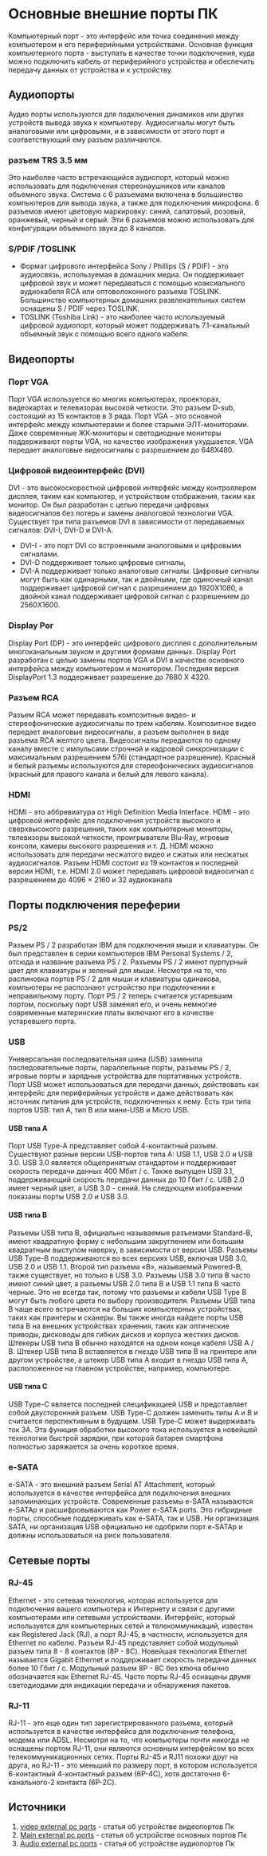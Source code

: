 # Основные внешние порты ПК

Компьютерный порт - это интерфейс или точка соединения между компьютером
и его периферийными устройствами. Основная функция компьютерного порта -
выступать в качестве точки подключения, куда можно подключить кабель 
от периферийного устройства и обеспечить передачу данных от устройства и к устройству.

## **Аудиопорты**

Аудио порты используются для подключения динамиков или других устройств вывода звука к компьютеру.
Аудиосигналы могут быть аналоговыми или цифровыми, и в зависимости от этого порт
и соответствующий ему разъем различаются.

### разъем TRS 3.5 мм

Это наиболее часто встречающийся аудиопорт, который можно использовать
для подключения стереонаушников или каналов объемного звука. Система с 6 разъемами
включена в большинство компьютеров для вывода звука, а также для подключения микрофона.
6 разъемов имеют цветовую маркировку: синий, салатовый, розовый, оранжевый, черный и серый.
Эти 6 разъемов можно использовать для конфигурации объемного звука до 8 каналов.

### S/PDIF /TOSLINK

- Формат цифрового интерфейса Sony / Phillips (S / PDIF) - это аудиосвязь, используемая в домашних медиа.
Он поддерживает цифровой звук и может передаваться с помощью коаксиального аудиокабеля RCA
или оптоволоконного разъема TOSLINK. Большинство компьютерных домашних развлекательных систем
оснащены S / PDIF через TOSLINK.
- TOSLINK (Toshiba Link) - это наиболее часто используемый цифровой аудиопорт,
который может поддерживать 7.1-канальный объемный звук с помощью всего одного кабеля.
 
## **Видеопорты**

### Порт VGA

Порт VGA используется во многих компьютерах, проекторах, видеокартах
и телевизорах высокой четкости. Это разъем D-sub, состоящий из 15 контактов
в 3 ряда. Порт VGA - это основной интерфейс между компьютерами и более старыми ЭЛТ-мониторами. 
Даже современные ЖК-мониторы и светодиодные мониторы поддерживают порты VGA, но качество изображения ухудшается.
VGA передает аналоговые видеосигналы с разрешением до 648X480.

### Цифровой видеоинтерфейс (DVI)

DVI - это высокоскоростной цифровой интерфейс между контроллером дисплея,
таким как компьютер, и устройством отображения, таким как монитор. Он был разработан
с целью передачи цифровых видеосигналов без потерь и замены аналоговой технологии VGA.
Существует три типа разъемов DVI в зависимости от передаваемых сигналов:
DVI-I, DVI-D и DVI-A. 
- DVI-I - это порт DVI со встроенными аналоговыми и цифровыми сигналами. 
- DVI-D поддерживает только цифровые сигналы, 
- DVI-A поддерживает только аналоговые сигналы. 
Цифровые сигналы могут быть как одинарными, так и двойными, где одиночный канал поддерживает цифровой сигнал с разрешением до 1920X1080, а двойной канал поддерживает цифровой сигнал с разрешением до 2560X1600. 

### Display Por

Display Port (DP) - это интерфейс цифрового дисплея с дополнительным многоканальным звуком и другими формами данных.
Display Port разработан с целью замены портов VGA и DVI в качестве основного интерфейса между компьютером и монитором.
Последняя версия DisplayPort 1.3 поддерживает разрешение до 7680 X 4320.

### Разъем RCA

Разъем RCA может передавать композитные видео- и стереофонические аудиосигналы по трем кабелям.
Композитное видео передает аналоговые видеосигналы, а разъем выполнен в виде разъема RCA желтого цвета.
Видеосигналы передаются по одному каналу вместе с импульсами строчной и кадровой синхронизации
с максимальным разрешением 576i (стандартное разрешение).
 Красный и белый разъемы используются для стереофонических аудиосигналов
(красный для правого канала и белый для левого канала).

### HDMI

HDMI - это аббревиатура от High Definition Media Interface. HDMI - это цифровой интерфейс
для подключения устройств высокого и сверхвысокого разрешения, таких как компьютерные мониторы,
телевизоры высокой четкости, проигрыватели Blu-Ray, игровые консоли, камеры высокого разрешения и т. Д.
HDMI можно использовать для передачи несжатого видео и сжатых или несжатых аудиосигналов. 
Разъем HDMI состоит из 19 контактов и последней версии HDMI, т.е. 
HDMI 2.0 может передавать цифровой видеосигнал с разрешением до 4096 × 2160 и 32 аудиоканала


## **Порты подключения переферии**

###  PS/2
Разъем PS / 2 разработан IBM для подключения мыши и клавиатуры. Он был представлен
в серии компьютеров IBM Personal Systems / 2, отсюда и название разъема PS / 2. 
Разъемы PS / 2 имеют пурпурный цвет для клавиатуры и зеленый для мыши.
Несмотря на то, что распиновка портов PS / 2 для мыши и клавиатуры одинакова,
компьютеры не распознают устройство при подключении к неправильному порту.
Порт PS / 2 теперь считается устаревшим портом, поскольку порт USB заменил его,
и очень немногие современные материнские платы включают его в качестве устаревшего порта.

### **USB**

Универсальная последовательная шина (USB) заменила последовательные порты, параллельные порты, разъемы PS / 2, игровые порты и зарядные устройства для портативных устройств. Порт USB может использоваться для передачи данных, действовать как интерфейс для периферийных устройств и даже действовать как источник питания для устройств, подключенных к нему. Есть три типа портов USB: тип A, тип B или мини-USB и Micro USB.

#### USB типа A

Порт USB Type-A представляет собой 4-контактный разъем. Существуют разные версии USB-портов типа A: USB 1.1, USB 2.0 и USB 3.0. USB 3.0 является общепринятым стандартом и поддерживает скорость передачи данных 400 Мбит / с. Также выпущен USB 3.1, поддерживающий скорость передачи данных до 10 Гбит / с. USB 2.0 имеет черный цвет, а USB 3.0 - синий. На следующем изображении показаны порты USB 2.0 и USB 3.0.

#### USB типа B

Разъемы USB типа B, официально называемые разъемами Standard-B, имеют квадратную
форму с небольшим закруглением или большим квадратным выступом наверху,
в зависимости от версии USB. Разъемы USB Type-B поддерживаются во всех версиях
USB, включая USB 3.0, USB 2.0 и USB 1.1. Второй тип разъема «B», называемый Powered-B,
также существует, но только в USB 3.0. Разъемы USB 3.0 типа B часто имеют синий цвет,
а разъемы USB 2.0 типа B и USB 1.1 типа B часто черные. Это не всегда так,
потому что разъемы и кабели USB Type B могут быть любого цвета по выбору производителя.
Разъемы USB типа B чаще всего встречаются на больших компьютерных устройствах, таких как принтеры и сканеры.
 Вы также иногда найдете порты USB типа B на внешних устройствах хранения, таких как оптические приводы, дисководы для гибких дисков и корпуса жестких дисков.
 Штекеры USB типа B обычно находятся на одном конце кабеля USB A / B. Штекер USB типа B вставляется в гнездо USB типа B на принтере или другом устройстве,
 а штекер USB типа A входит в гнездо USB типа A, расположенное на главном устройстве, например, компьютере.

#### USB типа C

USB Type-C является последней спецификацией USB и представляет собой двусторонний разъем.
USB Type-C должен заменить типы A и B и считается перспективным в будущем.
USB Type-C может выдерживать ток 3А. Эта функция обработки высокого тока используется в новейшей технологии быстрой зарядки, при которой батарея смартфона полностью заряжается за очень короткое время.

### е-SATA

e-SATA - это внешний разъем Serial AT Attachment, который используется в качестве интерфейса для подключения внешних запоминающих устройств. Современные разъемы e-SATA называются e-SATAp и расшифровываются как Power e-SATA ports. Это гибридные порты, способные поддерживать как e-SATA, так и USB. Ни организация SATA, ни организация USB официально не одобрили порт e-SATAp и должны использоваться на риск пользователя.

## **Сетевые порты** 

### RJ-45

Ethernet - это сетевая технология, которая используется для подключения вашего компьютера к Интернету и связи с другими компьютерами или сетевыми устройствами. Интерфейс, который используется для компьютерных сетей и телекоммуникаций, известен как Registered Jack (RJ), а порт RJ-45, в частности, используется для Ethernet по кабелю. Разъем RJ-45 представляет собой модульный разъем типа 8 - 8 контактов (8P - 8C). Новейшая технология Ethernet называется Gigabit Ethernet и поддерживает скорость передачи данных более 10 Гбит / с. Модульный разъем 8P - 8C без ключа обычно обозначается как Ethernet RJ-45. Часто порты RJ-45 оснащены двумя светодиодами для индикации передачи и обнаружения пакетов.

### RJ-11

RJ-11 - это еще один тип зарегистрированного разъема, который используется в качестве интерфейса для подключения телефона, модема или ADSL. Несмотря на то, что компьютеры почти никогда не оснащены портом RJ-11, они являются основным интерфейсом во всех телекоммуникационных сетях. Порты RJ-45 и RJ11 похожи друг на друга, но RJ-11 - это меньший по размеру порт, в котором используется 6-контактный 4-контактный разъем (6P-4C), хотя достаточно 6-канального-2 контакта (6P-2C). 


## Источники

1. [video external pc ports](https://ks-is.com/16-tipov-kompjyuternyh-portov-i-ih-funkcii) - статья об устройстве видеопортов Пк
2. [Main external pc ports](https://turbofuture.com/computers/Pc-ports) - статья об устройстве основных портов Пк
3. [Audio external pc ports](https://digitalgadgetwave.com/a-comprehensive-guide-to-pc-audio-ports-everything/) - статья об устройстве аудиопортов Пк 

